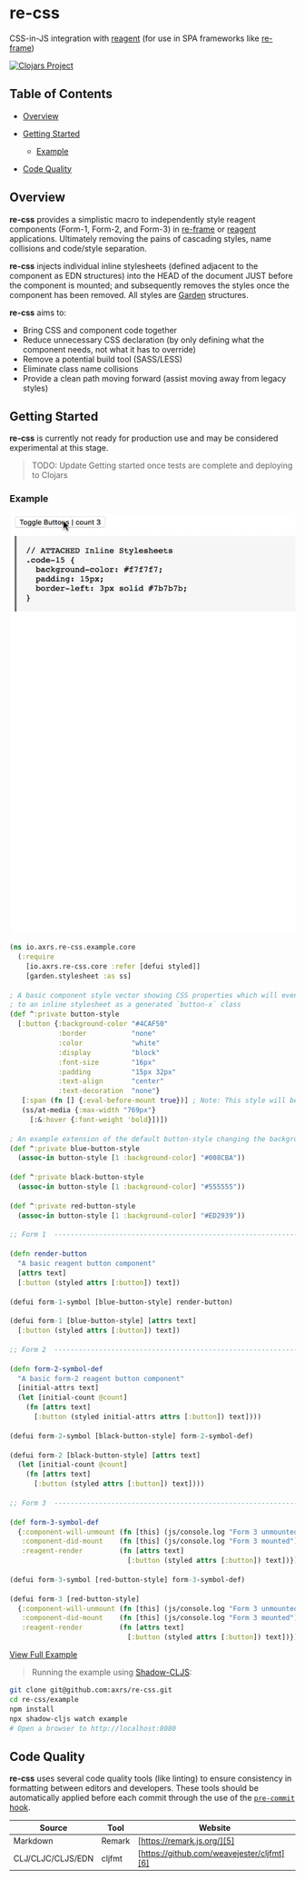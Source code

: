 # re-css

CSS-in-JS integration with [reagent][1] (for use in SPA frameworks like [re-frame][2])

[![Clojars Project][13]][3]

## Table of Contents

-   [Overview](#overview)

-   [Getting Started](#getting-started)

    -   [Example](#example)

-   [Code Quality](#code-quality)

## Overview

**re-css** provides a simplistic macro to independently style reagent components (Form-1, Form-2, and Form-3) in [re-frame][2]
or [reagent][1] applications. Ultimately removing the pains of cascading styles, name collisions and code/style separation.

**re-css** injects individual inline stylesheets (defined adjacent to the component as EDN structures) into
the HEAD of the document JUST before the component is mounted; and subsequently removes the styles once the
component has been removed. All styles are [Garden][14] structures.

**re-css** aims to:

-   Bring CSS and component code together
-   Reduce unnecessary CSS declaration (by only defining what the component needs, not what it has to override)
-   Remove a potential build tool (SASS/LESS)
-   Eliminate class name collisions
-   Provide a clean path moving forward (assist moving away from legacy styles)

## Getting Started

**re-css** is currently not ready for production use and may be considered experimental at this stage.

> TODO: Update Getting started once tests are complete and deploying to Clojars

### Example

![Example][15]

```clojure
(ns io.axrs.re-css.example.core
  (:require
    [io.axrs.re-css.core :refer [defui styled]]
    [garden.stylesheet :as ss]

; A basic component style vector showing CSS properties which will eventually be attached
; to an inline stylesheet as a generated `button-x` class
(def ^:private button-style
  [:button {:background-color "#4CAF50"
            :border           "none"
            :color            "white"
            :display          "block"
            :font-size        "16px"
            :padding          "15px 32px"
            :text-align       "center"
            :text-decoration  "none"}
   [:span (fn [] {:eval-before-mount true})] ; Note: This style will be evaluated ONCE before mount
   (ss/at-media {:max-width "769px"}
     [:&:hover {:font-weight 'bold}])])

; An example extension of the default button-style changing the background color to blue
(def ^:private blue-button-style
  (assoc-in button-style [1 :background-color] "#008CBA"))

(def ^:private black-button-style
  (assoc-in button-style [1 :background-color] "#555555"))

(def ^:private red-button-style
  (assoc-in button-style [1 :background-color] "#ED2939"))

;; Form 1  ----------------------------------------------------------------------------------

(defn render-button
  "A basic reagent button component"
  [attrs text]
  [:button (styled attrs [:button]) text])

(defui form-1-symbol [blue-button-style] render-button)

(defui form-1 [blue-button-style] [attrs text]
  [:button (styled attrs [:button]) text])

;; Form 2  ----------------------------------------------------------------------------------

(defn form-2-symbol-def
  "A basic form-2 reagent button component"
  [initial-attrs text]
  (let [initial-count @count]
    (fn [attrs text]
      [:button (styled initial-attrs attrs [:button]) text])))

(defui form-2-symbol [black-button-style] form-2-symbol-def)

(defui form-2 [black-button-style] [attrs text]
  (let [initial-count @count]
    (fn [attrs text]
      [:button (styled attrs [:button]) text])))

;; Form 3  ----------------------------------------------------------------------------------

(def form-3-symbol-def
  {:component-will-unmount (fn [this] (js/console.log "Form 3 unmounted"))
   :component-did-mount    (fn [this] (js/console.log "Form 3 mounted"))
   :reagent-render         (fn [attrs text]
                             [:button (styled attrs [:button]) text])})

(defui form-3-symbol [red-button-style] form-3-symbol-def)

(defui form-3 [red-button-style]
  {:component-will-unmount (fn [this] (js/console.log "Form 3 unmounted"))
   :component-did-mount    (fn [this] (js/console.log "Form 3 mounted"))
   :reagent-render         (fn [attrs text]
                             [:button (styled attrs [:button]) text])})
```

[View Full Example][4]

> Running the example using [Shadow-CLJS][7]:

```bash
git clone git@github.com:axrs/re-css.git
cd re-css/example
npm install
npx shadow-cljs watch example
# Open a browser to http://localhost:8080
```

## Code Quality

**re-css** uses several code quality tools (like linting) to ensure consistency in formatting between editors and developers.
These tools should be automatically applied before each commit through the use of the [`pre-commit` hook][12].

| Source            | Tool   | Website                                    |
| ----------------- | ------ | ------------------------------------------ |
| Markdown          | Remark | [https://remark.js.org/][5]                |
| CLJ/CLJC/CLJS/EDN | cljfmt | [https://github.com/weavejester/cljfmt][6] |

[1]: https://github.com/reagent-project/reagent

[2]: https://github.com/Day8/re-frame

[4]: example/src/io/axrs/re_css/example/core.cljs

[5]: https://remark.js.org/

[6]: https://github.com/weavejester/cljfmt

[7]: http://shadow-cljs.org/

[8]: #overview

[9]: #getting-started

[10]: #example

[11]: #code-quality

[12]: githooks/pre-commit

[3]: https://clojars.org/io.axrs/re-css

[13]: https://img.shields.io/clojars/v/io.axrs/re-css.svg

[14]: https://github.com/noprompt/garden

[15]: example/example.gif
